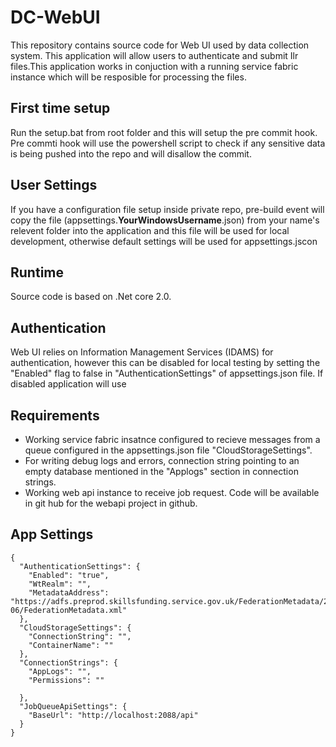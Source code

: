 # DC-WebUI

This repository contains source code for Web UI used by data collection system. This application will allow users to authenticate and submit Ilr files.This application works in conjuction with a running service fabric instance which will be resposible for processing the files.

## First time setup
Run the setup.bat from root folder and this will setup the pre commit hook. Pre commti hook will use the powershell script to check if any sensitive data is being pushed into the repo and will disallow the commit.

## User Settings
If you have a configuration file setup inside private repo, pre-build event will copy the file (appsettings.**YourWindowsUsername**.json) from your name's relevent folder into the application and this file will be used for local development, otherwise default settings will be used for appsettings.jscon

## Runtime
Source code is based on .Net core 2.0.

## Authentication
Web UI relies on Information Management Services (IDAMS) for authentication, however this can be disabled for local testing by setting the "Enabled" flag to false in "AuthenticationSettings" of appsettings.json file. If disabled application will use 

## Requirements
* Working service fabric insatnce configured to recieve messages from a queue configured in the appsettings.json file "CloudStorageSettings".
* For writing debug logs and errors, connection string pointing to an empty database mentioned in the "Applogs" section in connection strings.
* Working  web api instance to receive job request. Code will be available in git hub for the webapi project in github.


## App Settings
```
{
  "AuthenticationSettings": {
    "Enabled": "true",
    "WtRealm": "",
    "MetadataAddress": "https://adfs.preprod.skillsfunding.service.gov.uk/FederationMetadata/2007-06/FederationMetadata.xml"
  },
  "CloudStorageSettings": {
    "ConnectionString": "",
    "ContainerName": ""
  },
  "ConnectionStrings": {
    "AppLogs": "",
    "Permissions": ""

  },
  "JobQueueApiSettings": {
    "BaseUrl": "http://localhost:2088/api"
  }
}
```

